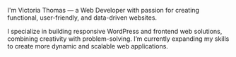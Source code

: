 I'm Victoria Thomas — a Web Developer with passion for creating functional, user-friendly, and data-driven websites.

I specialize in building responsive WordPress and frontend web solutions, combining creativity with problem-solving. I’m currently expanding my skills to create more dynamic and scalable web applications.
<!---
Vicktosin/Vicktosin is a ✨ special ✨ repository because its `README.md` (this file) appears on your GitHub profile.
You can click the Preview link to take a look at your changes.
--->

